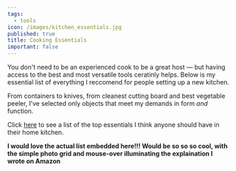 ```yaml
---
tags:
  - tools
icon: /images/kitchen_essentials.jpg
published: true
title: Cooking Essentials
important: false
---
```

You don't need to be an experienced cook to be a great host — but having access to the best and most versatile tools ceratinly helps. Below is my essential list of everything I reccomend for people setting up a new kitchen.

From containers to knives, from cleanest cutting board and best vegetable peeler, I've selected only objects that meet my demands in form _and_ function.

Click [here](https://amzn.to/2H5aSZV) to see a list of the top essentials I think anyone should have in their home kitchen.

**I would love the actual list embedded here!!! Would be so so so cool, with the simple photo grid and mouse-over illuminating the explaination I wrote on Amazon**
